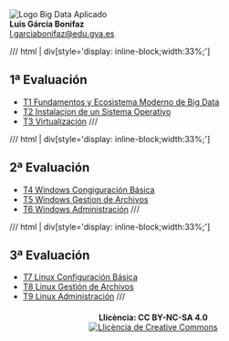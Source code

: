
<div class="titulo">
  <img alt="Logo" src="Imagenes/Logo_SOM.png" /> Big Data Aplicado
</div>

<div class="autor">
  <b>Luis Gárcia Bonifaz</b><br>
  <a href="mailto:l.garciabonifaz@edu.gva.es">l.garciabonifaz@edu.gva.es</a>
</div>

/// html | div[style='display: inline-block;width:33%;']
## 1ª Evaluación
* [T1 Fundamentos y Ecosistema Moderno de Big Data](T_01_Fundamentos_BigData/Fundamentos_BigData.md)
* [T2 Instalacion de un Sistema Operativo](T_02_Instalacion_SO/Instalacion_SO.md) 
* [T3 Virtualización](T_03_Virtualizacion/Virtualizacion.md) 
///

/// html | div[style='display: inline-block;width:33%;']
## 2ª Evaluación
* [T4 Windows Congiguración Básica](T_04_Windows_Configuracion/ConfiguracionBasica.md)
* [T5 Windows Gestion de Archivos](T_05_Windows_Archivos/W_Gestion_Archivos.md)
* [T6 Windows Administración](T_06_Windows_Administracion/Windows_Administracion.md)
///

/// html | div[style='display: inline-block;width:33%;'] 
## 3ª Evaluación
* [T7 Linux Configuración Básica](T_07_Linux_Configuracion/Linux_Configuracion_Basica.md)
* [T8 Linux Gestión de Archivos](T_08_Linux_Archivos/Linux_Gestion_Archivos.md)
* [T9 Linux Administración](T_09_Linux_Administracion/Linux_Administracion.md)
///

<!-- **Última actualización:** {{ git_revision_date_localized }} -->

<div style="text-align: center; margin-top: 20px;">
  <b>Llicència: CC BY-NC-SA 4.0</b>
  <br>
  <a rel="license" href="http://creativecommons.org/licenses/by-nc-sa/4.0/"><img alt="Llicència de Creative Commons" style="border-width:0" src="https://i.creativecommons.org/l/by-nc-sa/4.0/88x31.png" /></a>
</div>
